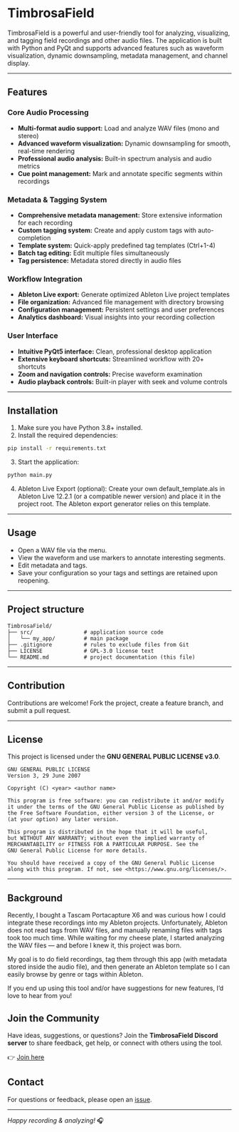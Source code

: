 # TimbrosaField

TimbrosaField is a powerful and user-friendly tool for analyzing, visualizing, and tagging field recordings and other audio files. The application is built with Python and PyQt and supports advanced features such as waveform visualization, dynamic downsampling, metadata management, and channel display.

---

## Features

### Core Audio Processing
- **Multi-format audio support:** Load and analyze WAV files (mono and stereo)
- **Advanced waveform visualization:** Dynamic downsampling for smooth, real-time rendering
- **Professional audio analysis:** Built-in spectrum analysis and audio metrics
- **Cue point management:** Mark and annotate specific segments within recordings

### Metadata & Tagging System
- **Comprehensive metadata management:** Store extensive information for each recording
- **Custom tagging system:** Create and apply custom tags with auto-completion
- **Template system:** Quick-apply predefined tag templates (Ctrl+1-4)
- **Batch tag editing:** Edit multiple files simultaneously
- **Tag persistence:** Metadata stored directly in audio files

### Workflow Integration
- **Ableton Live export:** Generate optimized Ableton Live project templates
- **File organization:** Advanced file management with directory browsing
- **Configuration management:** Persistent settings and user preferences
- **Analytics dashboard:** Visual insights into your recording collection

### User Interface
- **Intuitive PyQt5 interface:** Clean, professional desktop application
- **Extensive keyboard shortcuts:** Streamlined workflow with 20+ shortcuts
- **Zoom and navigation controls:** Precise waveform examination
- **Audio playback controls:** Built-in player with seek and volume controls

---

## Installation

1. Make sure you have Python 3.8+ installed.  
2. Install the required dependencies:

```bash
pip install -r requirements.txt
```

3. Start the application:

```bash
python main.py
```
4. Ableton Live Export (optional): Create your own default_template.als in Ableton Live 12.2.1 (or a compatible newer version) and place it in the project root. The Ableton export generator relies on this template.
---

## Usage

- Open a WAV file via the menu.  
- View the waveform and use markers to annotate interesting segments.  
- Edit metadata and tags.  
- Save your configuration so your tags and settings are retained upon reopening.

---

## Project structure

```
TimbrosaField/
├── src/                # application source code
│   └── my_app/         # main package
├── .gitignore          # rules to exclude files from Git
├── LICENSE             # GPL‑3.0 license text
└── README.md           # project documentation (this file)
```

---

## Contribution

Contributions are welcome! Fork the project, create a feature branch, and submit a pull request.

---

## License

This project is licensed under the **GNU GENERAL PUBLIC LICENSE v3.0**.

```
GNU GENERAL PUBLIC LICENSE
Version 3, 29 June 2007

Copyright (C) <year> <author name>

This program is free software: you can redistribute it and/or modify
it under the terms of the GNU General Public License as published by
the Free Software Foundation, either version 3 of the License, or
(at your option) any later version.

This program is distributed in the hope that it will be useful,
but WITHOUT ANY WARRANTY; without even the implied warranty of
MERCHANTABILITY or FITNESS FOR A PARTICULAR PURPOSE. See the
GNU General Public License for more details.

You should have received a copy of the GNU General Public License
along with this program. If not, see <https://www.gnu.org/licenses/>.
```

---
## Background

Recently, I bought a Tascam Portacapture X6 and was curious how I could integrate these recordings into my Ableton projects. Unfortunately, Ableton does not read tags from WAV files, and manually renaming files with tags took too much time. While waiting for my cheese plate, I started analyzing the WAV files — and before I knew it, this project was born.

My goal is to do field recordings, tag them through this app (with metadata stored inside the audio file), and then generate an Ableton template so I can easily browse by genre or tags within Ableton.

If you end up using this tool and/or have suggestions for new features, I’d love to hear from you!



## Join the Community

Have ideas, suggestions, or questions? Join the **TimbrosaField Discord server** to share feedback, get help, or connect with others using the tool.

👉 [Join here](https://discord.gg/d6ntrW3HHc)


## Contact

For questions or feedback, please open an [issue](https://github.com/D8bp8Ags/TimbrosaField/issues).

---

*Happy recording & analyzing!* 🎧
